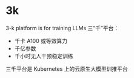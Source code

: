 # 3k

3-k platform is for training LLMs
三“千”平台：
* 千卡 A100 或等效算力
* 千亿参数
* 千小时无人干预稳定训练

三千平台是 Kubernetes 上的云原生大模型训推平台
